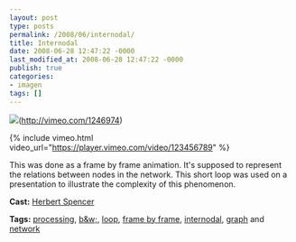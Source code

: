 ```yaml
---
layout: post
type: posts
permalink: /2008/06/internodal/
title: Internodal
date: 2008-06-28 12:47:22 -0000
last_modified_at: 2008-06-28 12:47:22 -0000
publish: true
categories:
- imagen
tags: []
---
```

![](http://ts.vimeo.com/573/059/57305910_200.jpg)(http://vimeo.com/1246974)

{% include vimeo.html video_url="https://player.vimeo.com/video/123456789" %}


This was done as a frame by frame animation. It's supposed to represent the relations between nodes in the network. This short loop was used on a presentation to illustrate the complexity of this phenomenon.

**Cast:** [Herbert Spencer](http://hspencer)

**Tags:** [processing](http://vimeo.com/tag%3Aprocessing), [b&w;](http://vimeo.com/tag%3Abandw), [loop](http://vimeo.com/tag%3Aloop), [frame by frame](http://vimeo.com/tag%3Aframebyframe), [internodal](http://vimeo.com/tag%3Ainternodal), [graph](http://vimeo.com/tag%3Agraph) and [network](http://vimeo.com/tag%3Anetwork)
